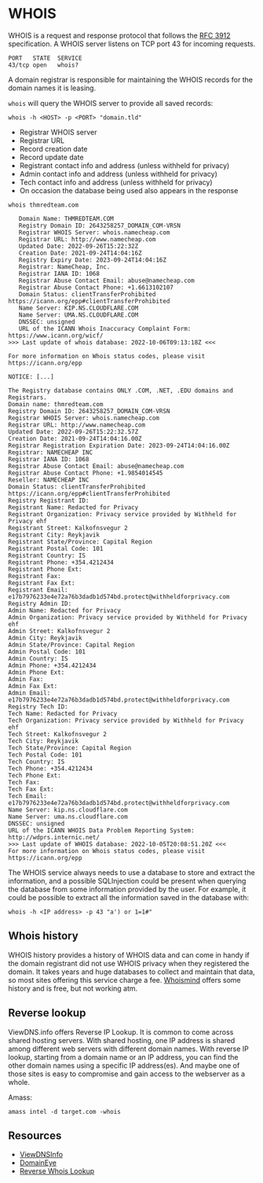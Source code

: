 # WHOIS

WHOIS is a request and response protocol that follows the [RFC 3912](https://www.ietf.org/rfc/rfc3912.txt) 
specification. A WHOIS server listens on TCP port 43 for incoming requests. 

    PORT   STATE  SERVICE
    43/tcp open   whois?

A domain registrar is responsible for maintaining the WHOIS records for the domain names it is leasing. 

`whois` will query the WHOIS server to provide all saved records:

```text
whois -h <HOST> -p <PORT> "domain.tld"
```

* Registrar WHOIS server
* Registrar URL
* Record creation date
* Record update date
* Registrant contact info and address (unless withheld for privacy)
* Admin contact info and address (unless withheld for privacy)
* Tech contact info and address (unless withheld for privacy)
* On occasion the database being used also appears in the response

```text
whois thmredteam.com
```

```text
   Domain Name: THMREDTEAM.COM
   Registry Domain ID: 2643258257_DOMAIN_COM-VRSN
   Registrar WHOIS Server: whois.namecheap.com
   Registrar URL: http://www.namecheap.com
   Updated Date: 2022-09-26T15:22:32Z
   Creation Date: 2021-09-24T14:04:16Z
   Registry Expiry Date: 2023-09-24T14:04:16Z
   Registrar: NameCheap, Inc.
   Registrar IANA ID: 1068
   Registrar Abuse Contact Email: abuse@namecheap.com
   Registrar Abuse Contact Phone: +1.6613102107
   Domain Status: clientTransferProhibited https://icann.org/epp#clientTransferProhibited
   Name Server: KIP.NS.CLOUDFLARE.COM
   Name Server: UMA.NS.CLOUDFLARE.COM
   DNSSEC: unsigned
   URL of the ICANN Whois Inaccuracy Complaint Form: https://www.icann.org/wicf/
>>> Last update of whois database: 2022-10-06T09:13:18Z <<<

For more information on Whois status codes, please visit https://icann.org/epp

NOTICE: [...]

The Registry database contains ONLY .COM, .NET, .EDU domains and
Registrars.
Domain name: thmredteam.com
Registry Domain ID: 2643258257_DOMAIN_COM-VRSN
Registrar WHOIS Server: whois.namecheap.com
Registrar URL: http://www.namecheap.com
Updated Date: 2022-09-26T15:22:32.57Z
Creation Date: 2021-09-24T14:04:16.00Z
Registrar Registration Expiration Date: 2023-09-24T14:04:16.00Z
Registrar: NAMECHEAP INC
Registrar IANA ID: 1068
Registrar Abuse Contact Email: abuse@namecheap.com
Registrar Abuse Contact Phone: +1.9854014545
Reseller: NAMECHEAP INC
Domain Status: clientTransferProhibited https://icann.org/epp#clientTransferProhibited
Registry Registrant ID: 
Registrant Name: Redacted for Privacy
Registrant Organization: Privacy service provided by Withheld for Privacy ehf
Registrant Street: Kalkofnsvegur 2 
Registrant City: Reykjavik
Registrant State/Province: Capital Region
Registrant Postal Code: 101
Registrant Country: IS
Registrant Phone: +354.4212434
Registrant Phone Ext: 
Registrant Fax: 
Registrant Fax Ext: 
Registrant Email: e17b7976233e4e72a76b3dadb1d574bd.protect@withheldforprivacy.com
Registry Admin ID: 
Admin Name: Redacted for Privacy
Admin Organization: Privacy service provided by Withheld for Privacy ehf
Admin Street: Kalkofnsvegur 2 
Admin City: Reykjavik
Admin State/Province: Capital Region
Admin Postal Code: 101
Admin Country: IS
Admin Phone: +354.4212434
Admin Phone Ext: 
Admin Fax: 
Admin Fax Ext: 
Admin Email: e17b7976233e4e72a76b3dadb1d574bd.protect@withheldforprivacy.com
Registry Tech ID: 
Tech Name: Redacted for Privacy
Tech Organization: Privacy service provided by Withheld for Privacy ehf
Tech Street: Kalkofnsvegur 2 
Tech City: Reykjavik
Tech State/Province: Capital Region
Tech Postal Code: 101
Tech Country: IS
Tech Phone: +354.4212434
Tech Phone Ext: 
Tech Fax: 
Tech Fax Ext: 
Tech Email: e17b7976233e4e72a76b3dadb1d574bd.protect@withheldforprivacy.com
Name Server: kip.ns.cloudflare.com
Name Server: uma.ns.cloudflare.com
DNSSEC: unsigned
URL of the ICANN WHOIS Data Problem Reporting System: http://wdprs.internic.net/
>>> Last update of WHOIS database: 2022-10-05T20:08:51.20Z <<<
For more information on Whois status codes, please visit https://icann.org/epp
```

The WHOIS service always needs to use a database to store and extract the information, and a possible SQLInjection 
could be present when querying the database from some information provided by the user. For example, it could be 
possible to extract all the information saved in the database with: 

    whois -h <IP address> -p 43 "a') or 1=1#" 

## Whois history

WHOIS history provides a history of WHOIS data and can come in handy if the domain registrant did not use WHOIS 
privacy when they registered the domain. It takes years and huge databases to collect and maintain that data, so most 
sites offering this service charge a fee. [Whoismind](https://whoismind.com) offers some history and is free, but not working atm.

## Reverse lookup

ViewDNS.info offers Reverse IP Lookup. It is common to come across shared hosting servers. With shared hosting, 
one IP address is shared among different web servers with different domain names. With reverse IP lookup, 
starting from a domain name or an IP address, you can find the other domain names using a specific IP address(es). 
And maybe one of those sites is easy to compromise and gain access to the webserver as a whole.

Amass:

    amass intel -d target.com -whois

## Resources

* [ViewDNSInfo](https://viewdns.info/reversewhois/)
* [DomainEye](https://domaineye.com/reverse-whois)
* [Reverse Whois Lookup](https://www.reversewhois.io/)